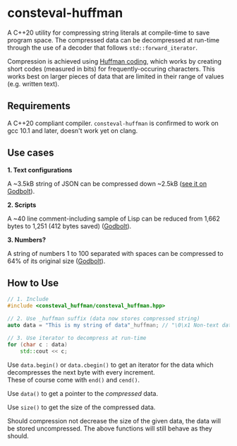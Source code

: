 # consteval-huffman

A C++20 utility for compressing string literals at compile-time to save program space. The compressed data can be decompressed at run-time through the use of a decoder that follows `std::forward_iterator`.

Compression is achieved using [Huffman coding](https://en.wikipedia.org/wiki/Huffman_coding), which works by creating short codes (measured in bits) for frequently-occuring characters. This works best on larger pieces of data that are limited in their range of values (e.g. written text).

## Requirements

A C++20 compliant compiler. `consteval-huffman` is confirmed to work on gcc 10.1 and later, doesn't work yet on clang.

## Use cases

**1. Text configurations**

A ~3.5kB string of JSON can be compressed down ~2.5kB ([see it on Godbolt](https://godbolt.org/z/be3Kja)).

**2. Scripts**

A ~40 line comment-including sample of Lisp can be reduced from 1,662 bytes to 1,251 (412 bytes saved) ([Godbolt](https://godbolt.org/z/MrdEax)).

**3. Numbers?**

A string of numbers 1 to 100 separated with spaces can be compressed to 64% of its original size ([Godbolt](https://godbolt.org/z/rYd47P)).

## How to Use

```cpp
// 1. Include
#include <consteval_huffman/consteval_huffman.hpp>

// 2. Use _huffman suffix (data now stores compressed string)
auto data = "This is my string of data"_huffman; // "\0\x1 Non-text data works too!"

// 3. Use iterator to decompress at run-time
for (char c : data)
    std::cout << c;
```

Use `data.begin()` or `data.cbegin()` to get an iterator for the data which decompresses the next byte with every increment.  
These of course come with `end()` and `cend()`.

Use `data()` to get a pointer to the *compressed* data.

Use `size()` to get the size of the compressed data.

Should compression not decrease the size of the given data, the data will be stored uncompressed. The above functions will still behave as they should.
